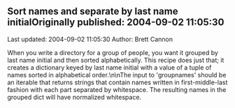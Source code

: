 ## Sort names and separate by last name initialOriginally published: 2004-09-02 11:05:30 
Last updated: 2004-09-02 11:05:30 
Author: Brett Cannon 
 
When you write a directory for a group of people, you want it grouped by last name initial and then sorted alphabetically.  This recipe does just that; it creates a dictionary keyed by last name initial with a value  of a tuple of names sorted in alphabetical order.\n\nThe input to 'groupnames' should be an iterable that returns strings that contain names written in first-middle-last fashion with each part separated by whitespace.  The resulting names in the grouped dict will have normalized whitespace.